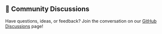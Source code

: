 ## 💬 Community Discussions
Have questions, ideas, or feedback? Join the conversation on our [GitHub Discussions](https://github.com/Retail-Facts/erp-solutions/discussions) page!

